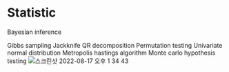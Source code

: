 # Statistic

Bayesian inference

Gibbs sampling
Jackknife
QR decomposition
Permutation testing
Univariate normal distribution
Metropolis hastings algorithm
Monte carlo hypothesis testing
![스크린샷 2022-08-17 오후 1 34 43](https://user-images.githubusercontent.com/41169144/185205206-331a757a-f2b2-4069-b945-4d0319d9563e.png)
